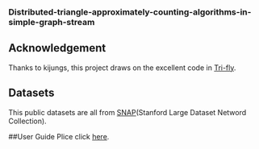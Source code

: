 ### Distributed-triangle-approximately-counting-algorithms-in-simple-graph-stream
## Acknowledgement
Thanks to kijungs, this project draws on the excellent code in [Tri-fly](https://github.com/kijungs/trifly).

## Datasets
This public datasets are all from [SNAP](http://snap.stanford.edu/data/index.html)(Stanford Large Dataset Netword Collection).

##User Guide
Plice click [here](https://github.com/kijungs/trifly/blob/master/user_guide.pdf).
